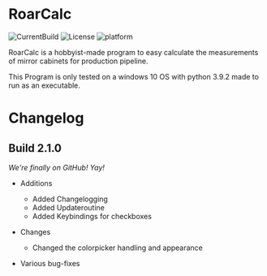# RoarCalc

![CurrentBuild](https://img.shields.io/github/v/release/TheChangeOfView/RoarCalc.svg?label=latest%20stable&style=flat-square&color=success)
![License](https://img.shields.io/github/license/TheChangeOfView/RoarCalc?color=informational&style=flat-square)
![platform](https://img.shields.io/badge/platform-win-lightgrey?style=flat-square)

RoarCalc is a hobbyist-made program to easy calculate the measurements of mirror cabinets for production pipeline.

This Program is only tested on a windows 10 OS with python 3.9.2 made to run as an executable.

# Changelog

## Build 2.1.0

*We're finally on GitHub! Yay!*

- Additions
  - Added Changelogging
  - Added Updateroutine
  - Added Keybindings for checkboxes

- Changes
  - Changed the colorpicker handling and appearance

- Various bug-fixes
